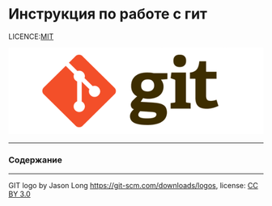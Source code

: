 # Инструкция по работе с гит

LICENCE:[MIT](./license.md)

![git-logo](./assets/2color-lightbg@2x.png)

---
### Содержание

---


GIT logo by Jason Long https://git-scm.com/downloads/logos, license: [CC BY 3.0](https://creativecommons.org/licenses/by/3.0/) 
